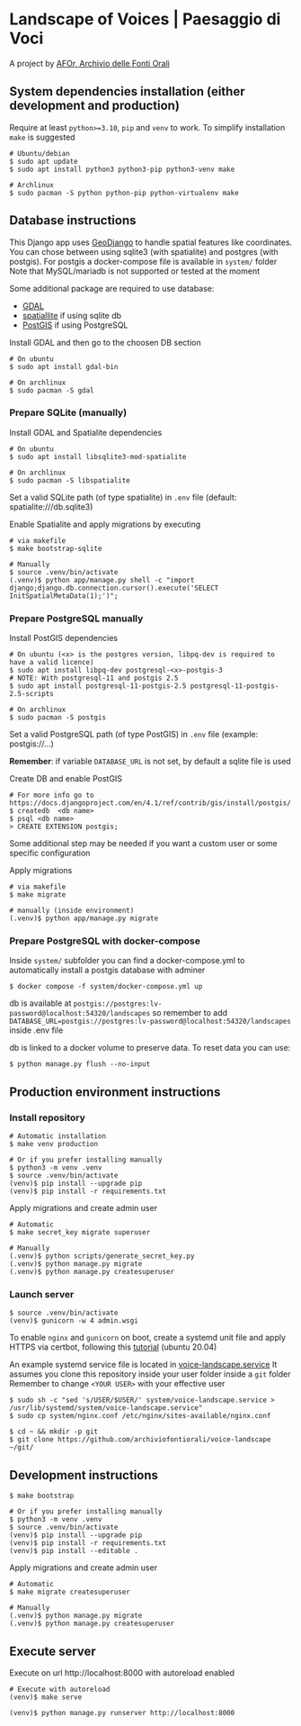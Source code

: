 # Landscape of Voices | Paesaggio di Voci
A project by [AFOr, Archivio delle Fonti Orali](https://afor.dev)


## System dependencies installation (either development and production)
Require at least `python>=3.10`, `pip` and `venv` to work.
To simplify installation `make` is suggested

```shell
# Ubuntu/debian
$ sudo apt update
$ sudo apt install python3 python3-pip python3-venv make

# Archlinux
$ sudo pacman -S python python-pip python-virtualenv make
```

## Database instructions
This Django app uses [GeoDjango](https://docs.djangoproject.com/en/4.1/ref/contrib/gis/tutorial/) to handle spatial features like coordinates.
You can chose between using sqlite3 (with spatialite) and postgres (with postgis). 
For postgis a docker-compose file is available in `system/` folder 
Note that MySQL/mariadb is not supported or tested at the moment 

Some additional package are required to use database:
- [GDAL](https://gdal.org/) 
- [spatiallite](https://docs.djangoproject.com/en/4.1/ref/contrib/gis/install/spatialite/) if using sqlite db
- [PostGIS](https://docs.djangoproject.com/en/4.1/ref/contrib/gis/install/postgis/) if using PostgreSQL

Install GDAL and then go to the choosen DB section
```shell
# On ubuntu
$ sudo apt install gdal-bin

# On archlinux
$ sudo pacman -S gdal
```

### Prepare SQLite (manually)
Install GDAL and Spatialite dependencies
```shell
# On ubuntu
$ sudo apt install libsqlite3-mod-spatialite

# On archlinux
$ sudo pacman -S libspatialite
```

Set a valid SQLite path (of type spatialite) in `.env` file 
(default: spatialite:///db.sqlite3)

Enable Spatialite and apply migrations by executing 
```shell
# via makefile
$ make bootstrap-sqlite

# Manually
$ source .venv/bin/activate
(.venv)$ python app/manage.py shell -c "import django;django.db.connection.cursor().execute('SELECT InitSpatialMetaData(1);')";
```

### Prepare PostgreSQL manually
Install PostGIS dependencies
```shell
# On ubuntu (<x> is the postgres version, libpq-dev is required to have a valid licence)
$ sudo apt install libpq-dev postgresql-<x>-postgis-3  
# NOTE: With postgresql-11 and postgis 2.5
$ sudo apt install postgresql-11-postgis-2.5 postgresql-11-postgis-2.5-scripts

# On archlinux
$ sudo pacman -S postgis
```

Set a valid PostgreSQL path (of type PostGIS) in `.env` file (example: postgis://...)

**Remember**: if variable `DATABASE_URL` is not set, by default a sqlite file is used

Create DB and enable PostGIS
```shell
# For more info go to https://docs.djangoproject.com/en/4.1/ref/contrib/gis/install/postgis/
$ createdb  <db name>
$ psql <db name>
> CREATE EXTENSION postgis;
```

Some additional step may be needed if you want a custom user or some specific configuration

Apply migrations
```shell
# via makefile
$ make migrate

# manually (inside environment)
(.venv)$ python app/manage.py migrate
```

### Prepare PostgreSQL with docker-compose
Inside `system/` subfolder you can find a docker-compose.yml to automatically install a 
postgis database with adminer

```shell
$ docker compose -f system/docker-compose.yml up
```

db is available at `postgis://postgres:lv-password@localhost:54320/landscapes` so 
remember to add `DATABASE_URL=postgis://postgres:lv-password@localhost:54320/landscapes` 
inside .env file 

db is linked to a docker volume to preserve data. To reset data you can use: 
```shell
$ python manage.py flush --no-input
```



## Production environment instructions

### Install repository
```shell
# Automatic installation
$ make venv production

# Or if you prefer installing manually
$ python3 -m venv .venv
$ source .venv/bin/activate
(venv)$ pip install --upgrade pip
(venv)$ pip install -r requirements.txt
```

Apply migrations and create admin user
```shell
# Automatic
$ make secret_key migrate superuser

# Manually
(.venv)$ python scripts/generate_secret_key.py
(.venv)$ python manage.py migrate
(.venv)$ python manage.py createsuperuser
```

### Launch server
```shell
$ source .venv/bin/activate
(venv)$ gunicorn -w 4 admin.wsgi
```

To enable `nginx` and `gunicorn` on boot, create a systemd unit file and apply HTTPS via 
certbot, following this 
[tutorial](https://www.digitalocean.com/community/tutorials/how-to-serve-flask-applications-with-gunicorn-and-nginx-on-ubuntu-20-04)
(ubuntu 20.04) 

An example systemd service file is located in [voice-landscape.service](/system/voice-landscape.service)
It assumes you clone this repository inside your user folder inside a `git` folder
Remember to change `<YOUR USER>` with your effective user

```shell
$ sudo sh -c "sed 's/USER/$USER/' system/voice-landscape.service > /usr/lib/systemd/system/voice-landscape.service"
$ sudo cp system/nginx.conf /etc/nginx/sites-available/nginx.conf
```

```shell
$ cd ~ && mkdir -p git 
$ git clone https://github.com/archiviofontiorali/voice-landscape ~/git/
```


## Development instructions

```shell
$ make bootstrap

# Or if you prefer installing manually
$ python3 -m venv .venv
$ source .venv/bin/activate
(venv)$ pip install --upgrade pip
(venv)$ pip install -r requirements.txt
(venv)$ pip install --editable .
```

Apply migrations and create admin user
```shell
# Automatic
$ make migrate createsuperuser

# Manually
(.venv)$ python manage.py migrate
(.venv)$ python manage.py createsuperuser
```

## Execute server
Execute on url http://localhost:8000 with autoreload enabled
```shell
# Execute with autoreload
(venv)$ make serve

(venv)$ python manage.py runserver http://localhost:8000
```